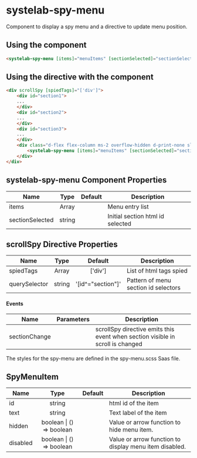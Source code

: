 # systelab-spy-menu

Component to display a spy menu and a directive to update menu position.

## Using the component

```html
<systelab-spy-menu [items]="menuItems" [sectionSelected]="sectionSelected"></systelab-spy-menu>
```
## Using the directive with the component

```html
<div scrollSpy [spiedTags]="['div']">
    <div id="section1">
    ...
    </div>
    <div id="section2">
    ...
    </div>
    <div id="section3">
    ...
    </div>
    <div class="d-flex flex-column ms-2 overflow-hidden d-print-none slab-spy-menu-example" style="width: 300px">
        <systelab-spy-menu [items]="menuItems" [sectionSelected]="sectionSelected"></systelab-spy-menu>
    </div>
</div>
```

## systelab-spy-menu Component Properties

| Name | Type | Default | Description |
| ---- |:----:|:-------:| ----------- |
| items | Array<SpyMenuItem> | | Menu entry list |
| sectionSelected | string | | Initial section html id selected

## scrollSpy Directive Properties

| Name | Type | Default | Description |
| ---- |:----:|:-------:| ----------- |
| spiedTags | Array<string> | ['div'] | List of html tags spied |
| querySelector | string | '[id^="section"]' | Pattern of menu section id selectors

#### Events

| Name | Parameters | Description |
| ---- |:----------:| ------------|
| sectionChange | | scrollSpy directive emits this event when section visible in scroll is changed

The styles for the spy-menu are defined in the spy-menu.scss Saas file.

## SpyMenuItem

| Name | Type | Default | Description |
| ---- |:----:|:-------:| ----------- |
| id | string | | html id of the item |
| text | string | | Text label of the item |
| hidden | boolean &#124; () => boolean | | Value or arrow function to hide menu item.  |
| disabled | boolean &#124; () => boolean | | Value or arrow function to display menu item disabled.  |
